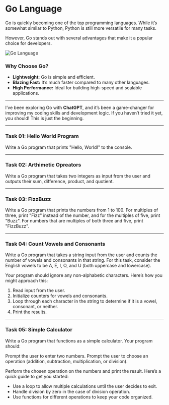 # Go Language

Go is quickly becoming one of the top programming languages. While it’s somewhat similar to Python, Python is still more versatile for many tasks. 

However, Go stands out with several advantages that make it a popular choice for developers.

![Go Language](https://encrypted-tbn0.gstatic.com/images?q=tbn:ANd9GcRtcufyYKf3mr5OIHmufcWXbUw1WPXw4nRtSg&s)

### Why Choose Go?

- **Lightweight:** Go is simple and efficient.
- **Blazing Fast:** It’s much faster compared to many other languages.
- **High Performance:** Ideal for building high-speed and scalable applications.

---
I’ve been exploring Go with **ChatGPT**, and it’s been a game-changer for improving my coding skills and development logic. If you haven’t tried it yet, you should! This is just the beginning.

---
### Task 01: **Hello World Program**
Write a Go program that prints "Hello, World!" to the console.

---
### Task 02: **Arthimetic Opreators**
Write a Go program that takes two integers as input from the user and outputs their sum, difference, product, and quotient.

---
### Task 03: **FizzBuzz**
Write a Go program that prints the numbers from 1 to 100. For multiples of three, print "Fizz" instead of the number, and for the multiples of five, print "Buzz". For numbers that are multiples of both three and five, print "FizzBuzz".

---
### Task 04: **Count Vowels and Consonants**
Write a Go program that takes a string input from the user and counts the number of vowels and consonants in that string. For this task, consider the English vowels to be A, E, I, O, and U (both uppercase and lowercase).

Your program should ignore any non-alphabetic characters. Here’s how you might approach this:

1. Read input from the user.
2. Initialize counters for vowels and consonants.
3. Loop through each character in the string to determine if it is a vowel, consonant, or neither.
4. Print the results.

---
### Task 05: **Simple Calculator**
Write a Go program that functions as a simple calculator. Your program should:

Prompt the user to enter two numbers.
Prompt the user to choose an operation (addition, subtraction, multiplication, or division).

Perform the chosen operation on the numbers and print the result.
Here’s a quick guide to get you started:

- Use a loop to allow multiple calculations until the user decides to exit.
- Handle division by zero in the case of division operation.
- Use functions for different operations to keep your code organized.